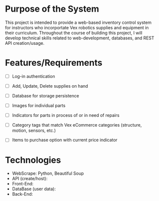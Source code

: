 # Purpose of the System
This project is intended to provide a web-based inventory control system for instructors who incorportate Vex robotics supplies and equipment in their curriculum.
Throughout the course of building this project, I will develop technical skills related to web-development, databases, and REST API creation/usage.

# Features/Requirements
- [ ] Log-in authentication  
- [ ] Add, Update, Delete supplies on hand
- [ ] Database for storage persistence  
- [ ] Images for individual parts
- [ ] Indicators for parts in process of or in need of repairs
- [ ] Category tags that match Vex eCommerce categories (structure, motion, sensors, etc.)  
- [ ] Items to purchase option with current price indicator 


# Technologies  
* WebScrape: Python, Beautiful Soup
* API (create/host):  
* Front-End:
* DataBase (user data):
* Back-End:  


